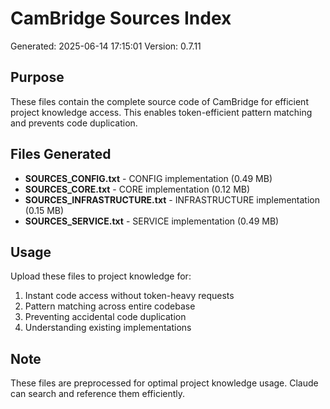 ﻿# CamBridge Sources Index
Generated: 2025-06-14 17:15:01
Version: 0.7.11

## Purpose
These files contain the complete source code of CamBridge for efficient project knowledge access.
This enables token-efficient pattern matching and prevents code duplication.

## Files Generated
- **SOURCES_CONFIG.txt** - CONFIG implementation (0.49 MB)
- **SOURCES_CORE.txt** - CORE implementation (0.12 MB)
- **SOURCES_INFRASTRUCTURE.txt** - INFRASTRUCTURE implementation (0.15 MB)
- **SOURCES_SERVICE.txt** - SERVICE implementation (0.49 MB)

## Usage
Upload these files to project knowledge for:
1. Instant code access without token-heavy requests
2. Pattern matching across entire codebase
3. Preventing accidental code duplication
4. Understanding existing implementations

## Note
These files are preprocessed for optimal project knowledge usage.
Claude can search and reference them efficiently.

